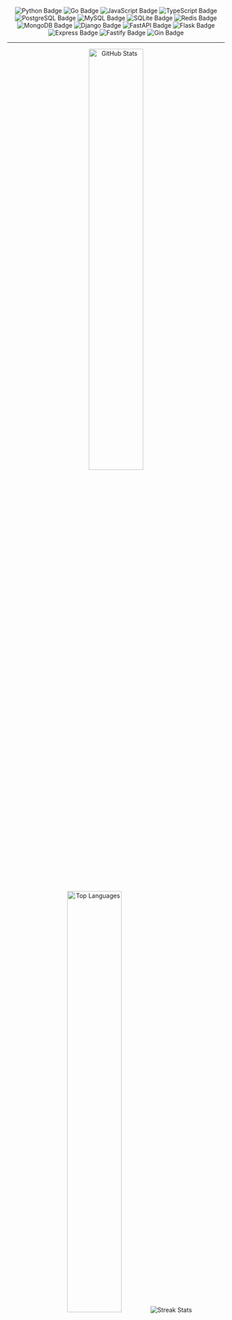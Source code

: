 <p style="text-align: center;">
    <img src="https://img.shields.io/badge/Python-Informational?style=flat&logo=python&logoColor=white&color=3776AB"
        alt="Python Badge" />
    <img src="https://img.shields.io/badge/Go-Informational?style=flat&logo=go&logoColor=white&color=00ADD8"
        alt="Go Badge" />
    <img src="https://img.shields.io/badge/JavaScript-Informational?style=flat&logo=javascript&logoColor=black&color=F7DF1E"
        alt="JavaScript Badge" />
    <img src="https://img.shields.io/badge/TypeScript-Informational?style=flat&logo=typescript&logoColor=white&color=3178C6"
        alt="TypeScript Badge" />
    <img src="https://img.shields.io/badge/PostgreSQL-Informational?style=flat&logo=postgresql&logoColor=white&color=4169E1"
        alt="PostgreSQL Badge" />
    <img src="https://img.shields.io/badge/MySQL-Informational?style=flat&logo=mysql&logoColor=white&color=4479A1"
        alt="MySQL Badge" />
    <img src="https://img.shields.io/badge/SQLite-Informational?style=flat&logo=sqlite&logoColor=white&color=003B57"
        alt="SQLite Badge" />
    <img src="https://img.shields.io/badge/Redis-Informational?style=flat&logo=redis&logoColor=white&color=DC382D"
        alt="Redis Badge" />
    <img src="https://img.shields.io/badge/MongoDB-Informational?style=flat&logo=mongodb&logoColor=white&color=4DB33D"
        alt="MongoDB Badge" />
    <img src="https://img.shields.io/badge/Django-Informational?style=flat&logo=django&logoColor=white&color=092E20"
        alt="Django Badge" />
    <img src="https://img.shields.io/badge/FastAPI-Informational?style=flat&logo=fastapi&logoColor=white&color=000000"
        alt="FastAPI Badge" />
    <img src="https://img.shields.io/badge/Flask-Informational?style=flat&logo=flask&logoColor=white&color=000000"
        alt="Flask Badge" />
    <img src="https://img.shields.io/badge/Express-Informational?style=flat&logo=express&logoColor=white&color=000000"
        alt="Express Badge" />
    <img src="https://img.shields.io/badge/Fastify-Informational?style=flat&logo=fastify&logoColor=white&color=000000"
        alt="Fastify Badge" />
    <img src="https://img.shields.io/badge/Gin-Informational?style=flat&logo=gin&logoColor=white&color=00ADD8"
        alt="Gin Badge" />
</p>

<hr>

<p align="center">
    <picture>
        <source
            srcset="https://github-readme-stats.vercel.app/api?username=bezstrok&show_icons=true&include_all_commits=true&hide_border=true&hide=issues,contribs&rank_icon=github&theme=github_dark&bg_color=00000000"
            media="(prefers-color-scheme: dark)" />
        <source
            srcset="https://github-readme-stats.vercel.app/api?username=bezstrok&include_all_commits=true&hide_border=true&hide=issues,contribs&rank_icon=github&theme=transparent&show_icons=true&bg_color=00000000"
            media="(prefers-color-scheme: light), (prefers-color-scheme: no-preference)" />
        <img height="50%" alt="GitHub Stats" />
    </picture>
    <picture>
        <source
            srcset="https://github-readme-stats.vercel.app/api/top-langs?username=bezstrok&theme=github_dark&layout=compact&hide_border=true&langs_count=6&bg_color=00000000"
            media="(prefers-color-scheme: dark)" />
        <source
            srcset="https://github-readme-stats.vercel.app/api/top-langs?username=bezstrok&theme=transparent&layout=compact&hide_border=true&langs_count=6&bg_color=00000000"
            media="(prefers-color-scheme: light), (prefers-color-scheme: no-preference)" />
        <img height="50%" alt="Top Languages" />
    </picture>
    <picture>
        <source
            srcset="https://github-readme-streak-stats.herokuapp.com?user=bezstrok&theme=github-dark-blue&hide_border=true&background=00000000"
            media="(prefers-color-scheme: dark)" />
        <source
            srcset="https://github-readme-streak-stats.herokuapp.com?user=bezstrok&theme=transparent&hide_border=true&background=00000000"
            media="(prefers-color-scheme: light), (prefers-color-scheme: no-preference)" />
        <img alt="Streak Stats" />
    </picture>
</p>